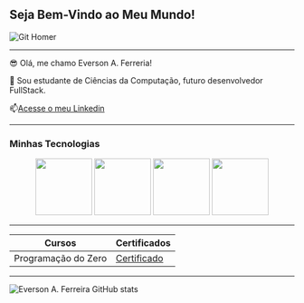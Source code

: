 ## Seja Bem-Vindo ao Meu Mundo!

![Git Homer](https://media1.tenor.com/m/i3lImBg2UEQAAAAd/scaler-create-impact.gif)

--------------------

😎 Olá, me chamo Everson A. Ferreria!

💬 Sou estudante de Ciências da Computação, futuro desenvolvedor FullStack.

📫[Acesse o meu Linkedin](https://www.linkedin.com/in/everson-araujo-ferreira-637185206/)

---------------------

### Minhas Tecnologias

<p align="center">
<img src="https://cdn.jsdelivr.net/gh/devicons/devicon@latest/icons/python/python-original-wordmark.svg" width="100px">
<img src="https://cdn.jsdelivr.net/gh/devicons/devicon@latest/icons/html5/html5-original-wordmark.svg" width="100px">
<img src="https://cdn.jsdelivr.net/gh/devicons/devicon@latest/icons/css3/css3-plain-wordmark.svg" width="100px">
<img src="https://cdn.jsdelivr.net/gh/devicons/devicon@latest/icons/java/java-original-wordmark.svg" width="100px">
</p>

--------------
|Cursos | Certificados |
|-------|--------------|
|Programação do Zero | [Certificado](https://hermes.dio.me/certificates/EVKR7GSU.pdf)

--------------

![Everson A. Ferreira GitHub stats](https://github-readme-stats.vercel.app/api?username=EversonF&show_icons=true&theme=radical)

<!--
**EversonF/EversonF** is a ✨ _special_ ✨ repository because its `README.md` (this file) appears on your GitHub profile.

Here are some ideas to get you started:

- 🔭 I’m currently working on ...
- 🌱 I’m currently learning ...
- 👯 I’m looking to collaborate on ...
- 🤔 I’m looking for help with ...
- 💬 Ask me about ...
- 📫 How to reach me: ...
- 😄 Pronouns: ...
- ⚡ Fun fact: ...
-->
